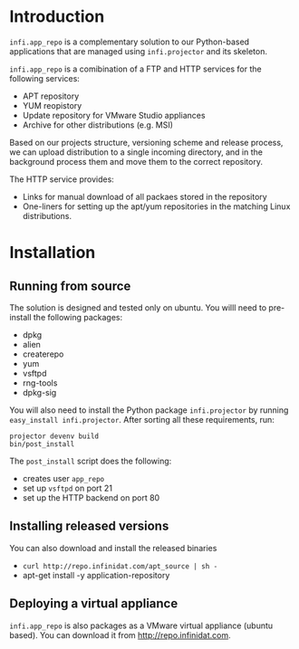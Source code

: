 Introduction
===========

`infi.app_repo` is a complementary solution to our Python-based applications that are managed using `infi.projector` and its skeleton.

`infi.app_repo` is a comibination of a FTP and HTTP services for the following services:
* APT repository
* YUM reopistory
* Update repository for VMware Studio appliances
* Archive for other distributions (e.g. MSI)

Based on our projects structure, versioning scheme and release process, we can upload distribution to a single incoming directory, and in the background process them and move them to the correct repository.

The HTTP service provides:
* Links for manual download of all packaes stored in the repository
* One-liners for setting up the apt/yum repositories in the matching Linux distributions.

Installation
============

Running from source
-------------------

The solution is designed and tested only on ubuntu.
You willl need to pre-install the following packages:

* dpkg
* alien
* createrepo
* yum
* vsftpd
* rng-tools
* dpkg-sig

You will also need to install the Python package `infi.projector` by running `easy_install infi.projector`.
After sorting all these requirements, run:

    projector devenv build
    bin/post_install

The `post_install` script does the following:
* creates user `app_repo`
* set up `vsftpd` on port 21
* set up the HTTP backend on port 80

Installing released versions
----------------------------

You can also download and install the released binaries

* `curl http://repo.infinidat.com/apt_source | sh -`
* apt-get install -y application-repository

Deploying a virtual appliance
-----------------------------

`infi.app_repo` is also packages as a VMware virtual appliance (ubuntu based).
You can download it from http://repo.infinidat.com.

